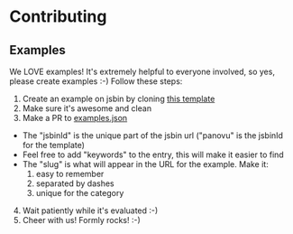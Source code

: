 # Contributing

## Examples

We LOVE examples! It's extremely helpful to everyone involved, so yes, please create examples :-) Follow these steps:

1. Create an example on jsbin by cloning [this template](http://jsbin.com/panovu/edit)
2. Make sure it's awesome and clean
3. Make a PR to [examples.json](https://github.com/formly-js/angular-formly-website/edit/master/examples.json)
  - The "jsbinId" is the unique part of the jsbin url ("panovu" is the jsbinId for the template)
  - Feel free to add "keywords" to the entry, this will make it easier to find
  - The "slug" is what will appear in the URL for the example. Make it:
    1) easy to remember
    2) separated by dashes
    3) unique for the category
4. Wait patiently while it's evaluated :-)
5. Cheer with us! Formly rocks! :-)
